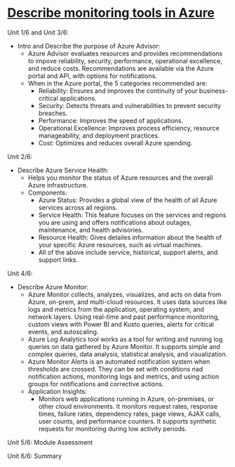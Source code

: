 # [Describe monitoring tools in Azure](https://learn.microsoft.com/en-us/training/modules/describe-monitoring-tools-azure/)

Unit 1/6 and Unit 3/6: 
  - Intro and Describe the purpose of Azure Advisor:
    - Azure Advisor evaluates resources and provides recommendations to impove reliability, security, performance, operational excellence, and reduce costs. Recommendations are available via the Azure portal and API, with options for notifications.
    - When in the Azure portal, the 5 categories recommended are:
      - Reliability: Ensures and improves the continuity of your business-critical applications.
      - Security: Detects threats and vulnerabilities to prevent security breaches.
      - Performance: Improves the speed of applications.
      - Operational Excellence: Improves process efficiency, resource manageability, and deployment practices.
      - Cost: Optimizes and reduces overall Azure spending.

Unit 2/6: 
  - Describe Azure Service Health:
    - Helps you monitor the status of Azure resources and the overall Azure infrastructure.
    - Components:
      - Azure Status: Provides a global view of the health of all Azure services across all regions.
      - Service Health: This feature focuses on the services and regions you are using and offers notifications about outages, maintenance, and health advisories.
      - Resource Health: Gives detailes information about the health of your specific Azure resources, such as virtual machines.
      - All of the above include service, historical, support alerts, and support links.

Unit 4/6:
  - Describe Azure Monitor:
    - Azure Monitor collects, analyzes, visualizes, and acts on data from Azure, on-prem, and multi-cloud resources. It uses data sources like logs and metrics from the application, operating system, and network layers. Using real-time and past performance monitoring, custom views with Power BI and Kusto queries, alerts for critical events, and autoscaling.
    - Azure Log Analytics tool works as a tool for writing and running log queries on data gathered by Azure Monitor. It supports simple and complex queries, data analysis, statistical analysis, and visualization.
    - Azure Monitor Alerts is an automated notification system when thresholds are crossed. They can be set with conditions nad notification actions, monitoring logs and metrics, and using action groups for notifications and corrective actions.
    - Application Insights:
      - Monitors web applications running in Azure, on-premises, or other cloud environments. It monitors request rates, response times, failure rates, dependency rates, page views, AJAX calls, user counts, and performance counters. It supports synthetic requests for monitoring during low activity periods.

Unit 5/6: Module Assessment

Unit 6/6: Summary
